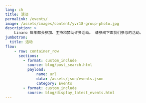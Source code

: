 ```yaml
---
lang: ch
title: 活动
permalink: /events/
image: /assets/images/content/yvr18-group-photo.jpg
description: >
    Linaro 每年都会参加、主持和赞助许多活动。 请参阅下面我们参与的活动。
jumbotron:
  title: 活动
flow:
    - row: container_row
      sections:
        - format: custom_include
          source: blog/post_search.html
          payload:
              name: url
              data: /assets/json/events.json
              category: Events
        - format: custom_include
          source: blog/display_latest_events.html
---
```

